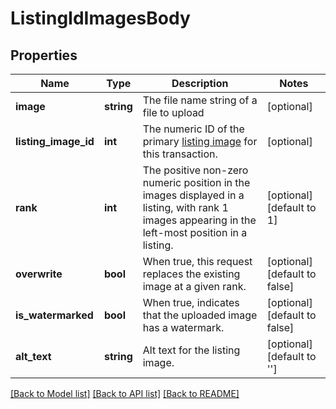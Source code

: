 # ListingIdImagesBody

## Properties
Name | Type | Description | Notes
------------ | ------------- | ------------- | -------------
**image** | **string** | The file name string of a file to upload | [optional] 
**listing_image_id** | **int** | The numeric ID of the primary [listing image](/documentation/reference#tag/ShopListing-Image) for this transaction. | [optional] 
**rank** | **int** | The positive non-zero numeric position in the images displayed in a listing, with rank 1 images appearing in the left-most position in a listing. | [optional] [default to 1]
**overwrite** | **bool** | When true, this request replaces the existing image at a given rank. | [optional] [default to false]
**is_watermarked** | **bool** | When true, indicates that the uploaded image has a watermark. | [optional] [default to false]
**alt_text** | **string** | Alt text for the listing image. | [optional] [default to '']

[[Back to Model list]](../../README.md#documentation-for-models) [[Back to API list]](../../README.md#documentation-for-api-endpoints) [[Back to README]](../../README.md)

